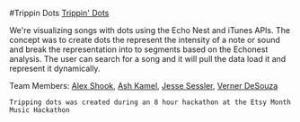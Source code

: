 #Trippin Dots
[Trippin' Dots](http://trippindots.herokuapp.com)

We're visualizing songs with dots using the Echo Nest and iTunes APIs. The concept was to create dots the represent the intensity of a note or sound and break the representation into to segments based on the Echonest analysis. The user can search for a song and it will pull the data load it and represent it dynamically.

Team Members: [Alex Shook](http://github.com/alexshook), [Ash Kamel](http://github.com/ajkamel), [Jesse Sessler](http://github.com/jemise111), [Verner DeSouza](http://github.com/verner-dz)

`Tripping dots was created during an 8 hour hackathon at the Etsy Month Music Hackathon`
